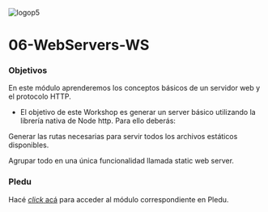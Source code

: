 

![logop5](https://p5-hall-of-fame.s3.amazonaws.com/p5logo.png)


# 06-WebServers-WS

### Objetivos

En este módulo aprenderemos los conceptos básicos de un servidor web y el protocolo HTTP.

- El objetivo de este Workshop es generar un server básico utilizando la librería nativa de Node http. Para ello deberás:

Generar las rutas necesarias para servir todos los archivos estáticos disponibles.

Agrupar todo en una única funcionalidad llamada static web server.

### Pledu

Hacé [_click_ acá](https://pledu.plataforma5.la/bootcamp/06---web-servers/objetivos-b0fecd86) para acceder al módulo correspondiente en Pledu.
